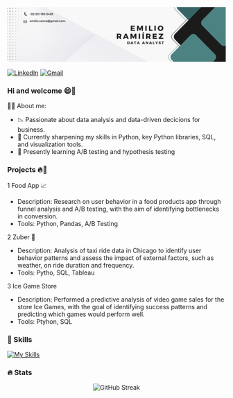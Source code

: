 <div id="header" align="center">
  <img decoding="async" src="https://github.com/emilio-and24/emilio-and24/blob/main/Banner%20para%20Linkedin%20Licenciado%20en%20marketing%20Corporativo%20Verde%20y%20blanco%20(1).png" width="800"/>

</div>

[![LinkedIn](https://img.shields.io/badge/LinkedIn-Profile-blue?style=flat&logo=linkedin)](https://www.linkedin.com/inin/emilio-ramirez-2b8732224/)
[![Gmail](https://img.shields.io/badge/Gmail-Email-red?style=flat&logo=gmail)](mailto:emilio.ramra@gmail.com)


### Hi and welcome 😄👋

👨‍💻 About me: 
* 📉 Passionate about data analysis and data-driven decicions for business.
* 🧠 Currently sharpening my skills in Python, key Python libraries, SQL, and visualization tools. 
* 🎯 Presently learning A/B testing and hypothesis testing


### Projects 🔥🎉
1 Food App 📈
  * Description: Research on user behavior in a food products app through funnel analysis and A/B testing, with the aim of identifying bottlenecks in conversion.
  * Tools: Python, Pandas, A/B Testing

2 Zuber 🚕
  * Description: Analysis of taxi ride data in Chicago to identify user behavior patterns and assess the impact of external factors, such as weather, on ride duration and frequency.
  * Tools: Pytho, SQL, Tableau

3 Ice Game Store
  * Description: Performed a predictive analysis of video game sales for the store Ice Games, with the goal of identifying success patterns and predicting which games would perform well.
  * Tools: Ptyhon, SQL
    
### 🔨 Skills
<div id="header" align="left">
  
   [![My Skills](https://skillicons.dev/icons?i=py,vscode)](https://skillicons.dev)

</div>

### 🔥 Stats 
<p align="center">
  <img src="https://streak-stats.demolab.com/?user=emilio-and24&theme=dark" alt="GitHub Streak" />
</p>
